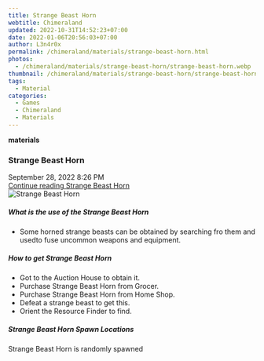 ```yaml
---
title: Strange Beast Horn
webtitle: Chimeraland
updated: 2022-10-31T14:52:23+07:00
date: 2022-01-06T20:56:03+07:00
author: L3n4r0x
permalink: /chimeraland/materials/strange-beast-horn.html
photos:
  - /chimeraland/materials/strange-beast-horn/strange-beast-horn.webp
thumbnail: /chimeraland/materials/strange-beast-horn/strange-beast-horn.webp
tags:
  - Material
categories:
  - Games
  - Chimeraland
  - Materials
---
```


<section id="bootstrap-wrapper"><link rel="stylesheet" href="https://cdn.statically.io/gh/dimaslanjaka/Web-Manajemen/40ac3225/css/bootstrap-4.5-wrapper.css"/><div class="row g-0 border rounded overflow-hidden flex-md-row mb-4 shadow-sm position-relative"><div class="col p-4 d-flex flex-column position-static"><strong class="d-inline-block mb-2 text-success">materials</strong><h3 class="mb-0">Strange Beast Horn</h3><div class="mb-1 text-muted">September 28, 2022 8:26 PM</div><a href="#" class="stretched-link d-none">Continue reading Strange Beast Horn</a></div><div class="col-auto d-none d-lg-block"><img src="/chimeraland/materials/strange-beast-horn/strange-beast-horn.webp" alt="Strange Beast Horn"/></div></div><div class="row"><div class="col-lg-6 col-12 mb-2"><div class="card"><div class="card-body"><h5 class="card-title">What is the use of the Strange Beast Horn</h5><div class="card-text"><ul><li>Some horned strange beasts can be obtained by searching fro them and usedto fuse uncommon weapons and equipment.</li></ul></div></div></div></div><div class="col-lg-6 col-12 mb-2"><div class="card"><div class="card-body"><h5 class="card-title">How to get Strange Beast Horn</h5><div class="card-text"><ul><li>Got to the Auction House to obtain it.</li><li>Purchase Strange Beast Horn from Grocer.</li><li>Purchase Strange Beast Horn from Home Shop.</li><li>Defeat a strange beast to get this.</li><li>Orient the Resource Finder to find.</li></ul></div></div></div></div><div class="col-12 mb-2"><h5>Strange Beast Horn Spawn Locations</h5><p>Strange Beast Horn is randomly spawned</p></div></div></section>